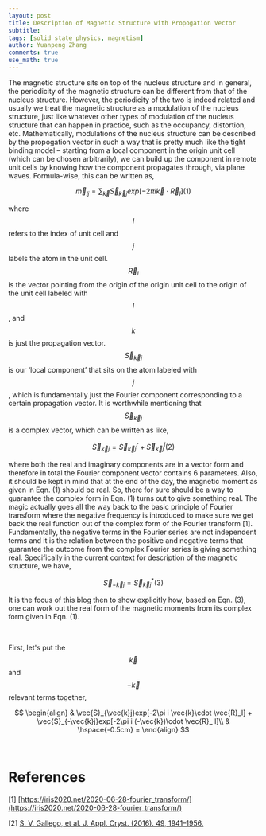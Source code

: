 ```yaml
---
layout: post
title: Description of Magnetic Structure with Propogation Vector
subtitle:
tags: [solid state physics, magnetism]
author: Yuanpeng Zhang
comments: true
use_math: true
---
```


<style>
    .faq-container {
        margin: 0 auto;
    }
    .faq-question {
        margin-bottom: 10px;
        font-weight: bold;
        cursor: pointer;
    }
    .faq-answer {
        display: none;
        margin-bottom: 20px;
    }
    .callout {
        background-color: #e8f4fd; /* Light blue background */
        border-left: 5px solid #007BFF; /* Blue accent on the left */
        box-shadow: 0 2px 5px rgba(0,0,0,0.1); /* Subtle shadow for depth */
        font-family: Arial, sans-serif; /* Ensuring the font is consistent */
    }
    .multiline-span {
        display: block; /* or display: inline-block; */
    }
</style>

The magnetic structure sits on top of the nucleus structure and in general, the periodicity of the magnetic structure can be different from that of the nucleus structure. However, the periodicity of the two is indeed related and usually we treat the magnetic structure as a modulation of the nucleus structure, just like whatever other types of modulation of the nucleus structure that can happen in practice, such as the occupancy, distortion, etc. Mathematically, modulations of the nucleus structure can be described by the propogation vector in such a way that is pretty much like the tight binding model – starting from a local component in the origin unit cell (which can be chosen arbitrarily), we can build up the component in remote unit cells by knowing how the component propagates through, via plane waves. Formula-wise, this can be written as,

$$
\vec{m}_{lj} = \sum_{\vec{k}}\vec{S}_{\vec{k}j}exp[-2\pi i \vec{k}\cdot \vec{R}_l]  (1)
$$

where $$l$$ refers to the index of unit cell and $$j$$ labels the atom in the unit cell. $$\vec{R}_l$$ is the vector pointing from the origin of the origin unit cell to the origin of the unit cell labeled with $$l$$, and $$k$$ is just the propagation vector. $$\vec{S}_{\vec{k}j}$$ is our ‘local component’ that sits on the atom labeled with $$j$$, which is fundamentally just the Fourier component corresponding to a certain propagation vector. It is worthwhile mentioning that $$\vec{S}_{\vec{k}j}$$ is a complex vector, which can be written as like,

$$
\vec{S}_{\vec{k}j} = \vec{S}_{\vec{k}j}^r + \vec{S}_{\vec{k}j}^i  (2)
$$

where both the real and imaginary components are in a vector form and therefore in total the Fourier component vector contains 6 parameters. Also, it should be kept in mind that at the end of the day, the magnetic moment as given in Eqn. (1) should be real. So, there for sure should be a way to guarantee the complex form in Eqn. (1) turns out to give something real. The magic actually goes all the way back to the basic principle of Fourier transform where the negative frequency is introduced to make sure we get back the real function out of the complex form of the Fourier transform [1]. Fundamentally, the negative terms in the Fourier series are not independent terms and it is the relation between the positive and negative terms that guarantee the outcome from the complex Fourier series is giving something real. Specifically in the current context for description of the magnetic structure, we have,

$$
\vec{S}_{-\vec{k}j} = \vec{S}_{\vec{k}j}^*  (3)
$$

It is the focus of this blog then to show explicitly how, based on Eqn. (3), one can work out the real form of the magnetic moments from its complex form given in Eqn. (1).

<br>

First, let's put the $$\vec{k}$$ and $$-\vec{k}$$ relevant terms together,

$$
\begin{align}
& \vec{S}_{\vec{k}j}exp[-2\pi i \vec{k}\cdot \vec{R}_l] + \vec{S}_{-\vec{k}j}exp[-2\pi i (-\vec{k})\cdot \vec{R}_ l]\\
& \hspace{-0.5cm} = 
\end{align}
$$

<br>

References
===

[1] [https://iris2020.net/2020-06-28-fourier_transform/](https://iris2020.net/2020-06-28-fourier_transform/)

[2] [S. V. Gallego, et al. J. Appl. Cryst. (2016). 49, 1941–1956.](https://doi.org/10.1107/S1600576716015491)